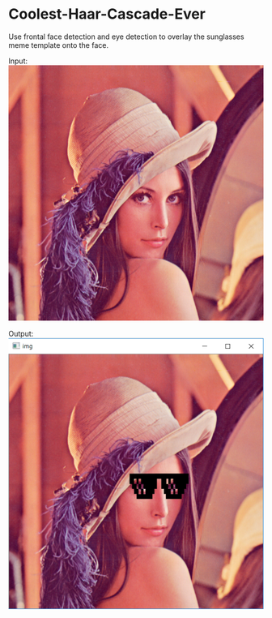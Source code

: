 # Coolest-Haar-Cascade-Ever
Use frontal face detection and eye detection to overlay the sunglasses meme template onto the face.

Input:
![input](/lena_color_512.png?raw=true)

Output:
![output](/lena_capture.PNG?raw=true)
